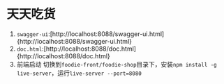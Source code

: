 # 天天吃货

1. `swagger-ui`:[http://localhost:8088/swagger-ui.html]{http://localhost:8088/swagger-ui.html}
2. `doc.html`:[http://localhost:8088/doc.html]{http://localhost:8088/doc.html}
3. 前端启动  切换到`foodie-front/foodie-shop`目录下，安装`npm install -g live-server`，运行`live-server --port=8080`